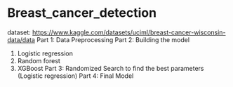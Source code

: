 # Breast_cancer_detection
dataset: https://www.kaggle.com/datasets/uciml/breast-cancer-wisconsin-data/data
Part 1: Data Preprocessing
Part 2: Building the model
1) Logistic regression
2) Random forest
3) XGBoost
Part 3: Randomized Search to find the best parameters (Logistic regression)
Part 4: Final Model
